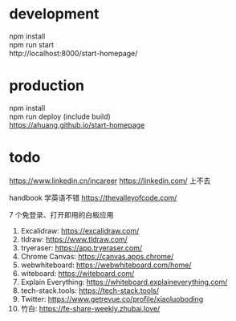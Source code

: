 
# development 
npm install   
npm run start   
http://localhost:8000/start-homepage/   

# production 
npm install   
npm run deploy (include build)   
https://ahuang.github.io/start-homepage   


# todo
https://www.linkedin.cn/incareer
https://linkedin.com/ 上不去

handbook 学英语不错  https://thevalleyofcode.com/

7 个免登录、打开即用的白板应用
1. Excalidraw: https://excalidraw.com/
2. tldraw: https://www.tldraw.com/
3. tryeraser: https://app.tryeraser.com/
4. Chrome Canvas: https://canvas.apps.chrome/
5. webwhiteboard: https://webwhiteboard.com/home/
6. witeboard: https://witeboard.com/
7. Explain Everything: https://whiteboard.explaineverything.com/
8. tech-stack.tools: https://tech-stack.tools/
9. Twitter: https://www.getrevue.co/profile/xiaoluoboding
10. 竹白: https://fe-share-weekly.zhubai.love/

